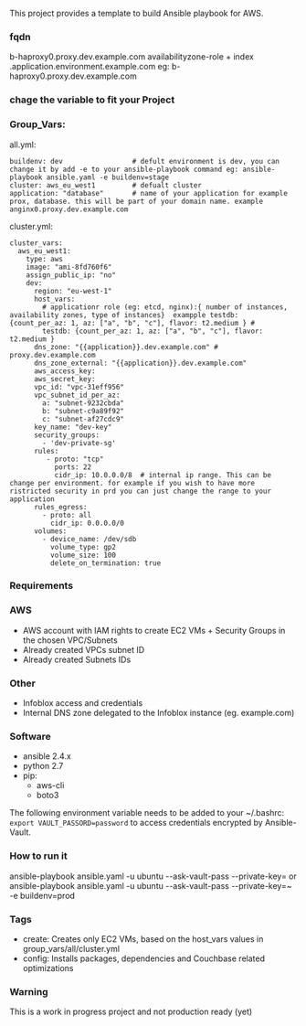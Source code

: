 
This project provides a template to build Ansible playbook for AWS.


### fqdn
b-haproxy0.proxy.dev.example.com
availabilityzone-role + index .application.environment.example.com
eg: b-haproxy0.proxy.dev.example.com
### chage the variable to fit your Project

### Group_Vars:
all.yml:

```
buildenv: dev                 # defult environment is dev, you can change it by add -e to your ansible-playbook command eg: ansible-playbook ansible.yaml -e buildenv=stage
cluster: aws_eu_west1         # defualt cluster
application: "database"       # name of your application for example prox, database. this will be part of your domain name. example anginx0.proxy.dev.example.com

```

cluster.yml:
```
cluster_vars:
  aws_eu_west1:
    type: aws
    image: "ami-8fd760f6"
    assign_public_ip: "no"
    dev:
      region: "eu-west-1"
      host_vars:
        # applicationr role (eg: etcd, nginx):{ number of instances, availability zones, type of instances}  exampple testdb: {count_per_az: 1, az: ["a", "b", "c"], flavor: t2.medium } #
        testdb: {count_per_az: 1, az: ["a", "b", "c"], flavor: t2.medium }
      dns_zone: "{{application}}.dev.example.com" # proxy.dev.example.com
      dns_zone_external: "{{application}}.dev.example.com"
      aws_access_key:
      aws_secret_key:
      vpc_id: "vpc-31eff956"
      vpc_subnet_id_per_az:
        a: "subnet-9232cbda"
        b: "subnet-c9a89f92"
        c: "subnet-af27cdc9"
      key_name: "dev-key"
      security_groups:
        - 'dev-private-sg'
      rules:
         - proto: "tcp"
           ports: 22
           cidr_ip: 10.0.0.0/8  # internal ip range. This can be change per environment. for example if you wish to have more ristricted security in prd you can just change the range to your application
      rules_egress:
        - proto: all
          cidr_ip: 0.0.0.0/0
      volumes:
        - device_name: /dev/sdb
          volume_type: gp2
          volume_size: 100
          delete_on_termination: true
```

### Requirements
### AWS

- AWS account with IAM rights to create EC2 VMs + Security Groups in the chosen VPC/Subnets
- Already created VPCs subnet ID
- Already created Subnets IDs

### Other

- Infoblox access and credentials
- Internal DNS zone delegated to the Infoblox instance (eg. example.com)

### Software

- ansible 2.4.x
- python 2.7
- pip:
  - aws-cli
  - boto3

The following environment variable needs to be added to your ~/.bashrc: `export VAULT_PASSORD=password` to access credentials encrypted by Ansible-Vault.

### How to run it

ansible-playbook ansible.yaml -u ubuntu  --ask-vault-pass --private-key=
or ansible-playbook ansible.yaml -u ubuntu  --ask-vault-pass --private-key=~ -e buildenv=prod

### Tags

- create: Creates only EC2 VMs, based on the host_vars values in group_vars/all/cluster.yml  
- config: Installs packages, dependencies and Couchbase related optimizations


### Warning

This is a work in progress project and not production ready (yet)
